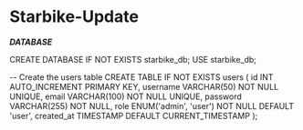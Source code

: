 # Starbike-Update

_____________________DATABASE_____________________

CREATE DATABASE IF NOT EXISTS starbike_db;
USE starbike_db;

-- Create the users table
CREATE TABLE IF NOT EXISTS users (
    id INT AUTO_INCREMENT PRIMARY KEY,
    username VARCHAR(50) NOT NULL UNIQUE,
    email VARCHAR(100) NOT NULL UNIQUE,
    password VARCHAR(255) NOT NULL,
    role ENUM('admin', 'user') NOT NULL DEFAULT 'user',
    created_at TIMESTAMP DEFAULT CURRENT_TIMESTAMP
);
